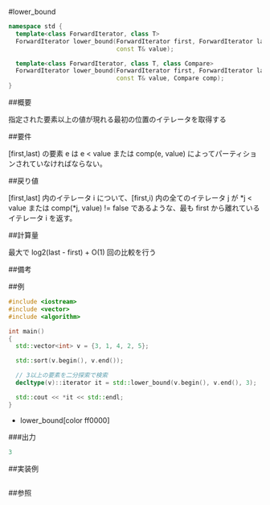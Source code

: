 #lower_bound
```cpp
namespace std {
  template<class ForwardIterator, class T>
  ForwardIterator lower_bound(ForwardIterator first, ForwardIterator last,
                              const T& value);

  template<class ForwardIterator, class T, class Compare>
  ForwardIterator lower_bound(ForwardIterator first, ForwardIterator last,
                              const T& value, Compare comp);
}
```

##概要

指定された要素以上の値が現れる最初の位置のイテレータを取得する



##要件

[first,last) の要素 e は e < value または comp(e, value) によってパーティションされていなければならない。


##戻り値

[first,last] 内のイテレータ i について、[first,i) 内の全てのイテレータ j が *j < value または comp(*j, value) != false であるような、最も first から離れているイテレータ i を返す。


##計算量

最大で log2(last - first) + O(1) 回の比較を行う


##備考



##例

```cpp
#include <iostream>
#include <vector>
#include <algorithm>

int main()
{
  std::vector<int> v = {3, 1, 4, 2, 5};

  std::sort(v.begin(), v.end());

  // 3以上の要素を二分探索で検索
  decltype(v)::iterator it = std::lower_bound(v.begin(), v.end(), 3);

  std::cout << *it << std::endl;
}
```
* lower_bound[color ff0000]

###出力

```cpp
3
```

##実装例

```cpp
```

##参照
```